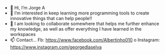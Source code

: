 - 👋 Hi, I’m Jorge A
- 👀 I’m interested in keep learning more programming tools to create innovative things that can help people!!
- 💞️ I am looking to collaborate somewhere that helps me further enhance my knowledge, as well as offer everything I have learned in the workspaces
- 📫 Contact... Fb: https://www.facebook.com/Albertinho010 o Instagram: https://www.instagram.com/georgedlaselva

<!---
albertinho010/albertinho010 is a ✨ special ✨ repository because its `README.md` (this file) appears on your GitHub profile.
You can click the Preview link to take a look at your changes.
--->
